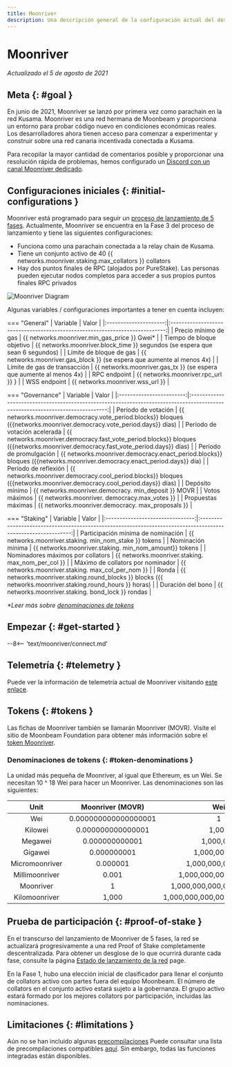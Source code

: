 ```yaml
---
title: Moonriver
description: Una descripción general de la configuración actual del despliegue de Moonbeam en Kusama, Moonriver e información sobre cómo comenzar a construir sobre ella usando Solidity.
---
```


# Moonriver

_Actualizado el 5 de agosto de 2021_

## Meta {: #goal } 

En junio de 2021, Moonriver se lanzó por primera vez como parachain en la red Kusama. Moonriver es una red hermana de Moonbeam y proporciona un entorno para probar código nuevo en condiciones económicas reales. Los desarrolladores ahora tienen acceso para comenzar a experimentar y construir sobre una red canaria incentivada conectada a Kusama. 

Para recopilar la mayor cantidad de comentarios posible y proporcionar una resolución rápida de problemas, hemos configurado un [Discord con un canal Moonriver dedicado](https://discord.gg/5TaUvbRvgM).

## Configuraciones iniciales {: #initial-configurations } 

Moonriver está programado para seguir un [proceso de lanzamiento de 5 fases](https://moonbeam.network/networks/moonriver/launch/). Actualmente, Moonriver se encuentra en la Fase 3 del proceso de lanzamiento y tiene las siguientes configuraciones:

- Funciona como una parachain conectada a la relay chain de Kusama.
- Tiene un conjunto activo de 40 {{ networks.moonriver.staking.max_collators }} collators
- Hay dos puntos finales de RPC (alojados por PureStake). Las personas pueden ejecutar nodos completos para acceder a sus propios puntos finales RPC privados

![Moonriver Diagram](/images/moonriver/moonriver-diagram.png)

Algunas variables / configuraciones importantes a tener en cuenta incluyen:

=== "General"
    |       Variable        |                                    Valor                                     |
    |:---------------------:|:----------------------------------------------------------------------------:|
    |   Precio mínimo de gas   |                 {{ networks.moonriver.min_gas_price }} Gwei*                 |
    |   Tiempo de bloque objetivo   |  {{ networks.moonriver.block_time }} segundos (se espera que sean 6 segundos)  |
    |    Límite de bloque de gas    | {{ networks.moonriver.gas_block }} (se espera que aumente al menos 4x) |
    | Límite de gas de transacción |  {{ networks.moonriver.gas_tx }} (se espera que aumente al menos 4x)   |
    |     RPC endpoint      |                    {{ networks.moonriver.rpc_url }}    }                     |
    |     WSS endpoint      |                       {{ networks.moonriver.wss_url }}                       |

=== "Governance"
    |         Variable         |                                                             Valor                                                              |
    |:------------------------:|:------------------------------------------------------------------------------------------------------------------------------:|
    |      Período de votación      |      {{ networks.moonriver.democracy.vote_period.blocks}} bloques ({{networks.moonriver.democracy.vote_period.days}} días)      |
    | Período de votación acelerada | {{ networks.moonriver.democracy.fast_vote_period.blocks}} bloques ({{networks.moonriver.democracy.fast_vote_period.days}} días) |
    |     Período de promulgación    |     {{ networks.moonriver.democracy.enact_period.blocks}} bloques ({{networks.moonriver.democracy.enact_period.days}} día)      |
    |     Período de reflexión     |      {{ networks.moonriver.democracy.cool_period.blocks}} bloques ({{networks.moonriver.democracy.cool_period.days}} días)      |
    |     Depósito mínimo     |                                    {{ networks.moonriver.democracy.    min_deposit }} MOVR                                     |
    |      Votos máximos       |                                        {{ networks.moonriver.    democracy.max_votes }}                                        |
    |    Propuestas máximas   |                                      {{ networks.moonriver.democracy.    max_proposals }}                                      |

=== "Staking"
    |             Variable             |                                                     Valor                                                     |
    |:--------------------------------:|:-------------------------------------------------------------------------------------------------------------:|
    |     Participación mínima de nominación   |                           {{ networks.moonriver.staking.    min_nom_stake }} tokens                           |
    |        Nominación mínima       |                           {{ networks.moonriver.staking.    min_nom_amount}} tokens                           |
    | Nominadores máximos por collators |                             {{ networks.moonriver.staking.    max_nom_per_col }}                              |
    | Máximo de collators por nominador  |                             {{ networks.moonriver.staking.    max_col_per_nom }}                              |
    |              Ronda              | {{ networks.moonriver.staking.round_blocks }} blocks ({{     networks.moonriver.staking.round_hours }} horas) |
    |          Duración del bono          |                             {{ networks.moonriver.staking.    bond_lock }} rondas                             |

_*Leer más sobre  [denominaciones de tokens](#token-denominations)_

## Empezar {: #get-started } 

--8<-- 'text/moonriver/connect.md'

## Telemetría {: #telemetry } 

Puede ver la información de telemetría actual de Moonriver visitando [este enlace](https://telemetry.polkadot.io/#list/Moonriver).

## Tokens {: #tokens } 

Las fichas de Moonriver también se llamarán Moonriver (MOVR). Visite el sitio de Moonbeam Foundation para obtener más información sobre el [token Moonriver](https://moonbeam.foundation/moonriver-token/). 

### Denominaciones de tokens {: #token-denominations } 

La unidad más pequeña de Moonriver, al igual que Ethereum, es un Wei. Se necesitan 10 ^ 18 Wei para hacer un Moonriver. Las denominaciones son las siguientes:

|      Unit      |   Moonriver (MOVR)   |              Wei              |
|:--------------:|:--------------------:|:-----------------------------:|
|      Wei       | 0.000000000000000001 |               1               |
|    Kilowei     |  0.000000000000001   |             1,000             |
|    Megawei     |    0.000000000001    |           1,000,000           |
|    Gigawei     |     0.000000001      |         1,000,000,000         |
| Micromoonriver |       0.000001       |       1,000,000,000,000       |
| Millimoonriver |        0.001         |     1,000,000,000,000,000     |
|   Moonriver    |          1           |   1,000,000,000,000,000,000   |
| Kilomoonriver  |        1,000         | 1,000,000,000,000,000,000,000 |

## Prueba de participación {: #proof-of-stake } 

En el transcurso del lanzamiento de Moonriver de 5 fases, la red se actualizará progresivamente a una red Proof of Stake completamente descentralizada. Para obtener un desglose de lo que ocurrirá durante cada fase, consulte la página [Estado de lanzamiento de la red](https://moonbeam.network/networks/moonriver/launch/) page.

En la Fase 1, hubo una elección inicial de clasificador para llenar el conjunto de collators activo con partes fuera del equipo Moonbeam. El número de collators en el conjunto activo estará sujeto a la gobernanza. El grupo activo estará formado por los mejores collators por participación, incluidas las nominaciones. 

## Limitaciones {: #limitations } 

Aún no se han incluido algunas [precompilaciones](https://docs.klaytn.com/smart-contract/precompiled-contracts) Puede consultar una lista de precompilaciones compatibles [aquí](/integrations/precompiles/). Sin embargo, todas las funciones integradas están disponibles.
